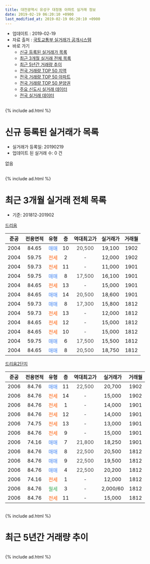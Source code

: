 ```yaml
---
title: 대전광역시 유성구 대정동 아파트 실거래 정보
date: 2019-02-19 06:20:10 +0900
last_modified_at: 2019-02-19 06:20:10 +0900
---
```


* 업데이트 : 2019-02-19
* 자료 출처 : [국토교통부 실거래가 공개시스템](http://rt.molit.go.kr)
* 바로 가기
    * [신규 등록된 실거래가 목록](#신규-등록된-실거래가-목록)
    * [최근 3개월 실거래 전체 목록](#최근-3개월-실거래-전체-목록)
    * [최근 5년간 거래량 추이](#최근-5년간-거래량-추이)
    * [전국 거래량 TOP 50 지역](https://inasie.github.io/apt-trade-info/최근-3개월-전국에서-가장-거래가-많이-발생한-지역)
    * [전국 거래량 TOP 50 아파트](https://inasie.github.io/apt-trade-info/최근-3개월-전국에서-가장-거래가-많이-발생한-아파트)
    * [전국 거래량 TOP 50 분양권](https://inasie.github.io/apt-trade-info/최근-3개월-전국에서-가장-거래가-많이-발생한-분양권)
    * [주요 신도시 실거래 데이터](https://inasie.github.io/apt-trade-info/주요-신도시)
    * [전국 실거래 데이터](https://inasie.github.io/apt-trade-info/전국)
<br>
{% include ad.html %}
<br>

# 신규 등록된 실거래가 목록
* 실거래가 등록일: 20190219
* 업데이트 된 실거래 수: 0 건

없음

<br>
{% include ad.html %}
<br>

# 최근 3개월 실거래 전체 목록
* 기준: 201812-201902


[드리움](https://search.naver.com/search.naver?query=%EB%8C%80%EC%A0%84%EA%B4%91%EC%97%AD%EC%8B%9C+%EC%9C%A0%EC%84%B1%EA%B5%AC+%EB%8C%80%EC%A0%95%EB%8F%99+%EB%93%9C%EB%A6%AC%EC%9B%80)

|준공|전용면적|유형|층|역대최고가|실거래가|거래월|
|:---:|:---:|:---:|:---:|:---:|:---:|:---:|
|2004|84.65|<span style="color:#4285f3">매매</span>|10|<span style="color:#444444">20,500</span>|19,100|1902|
|2004|59.75|<span style="color:#ff5a00">전세</span>|2|<span style="color:#444444">-</span>|12,000|1902|
|2004|59.73|<span style="color:#ff5a00">전세</span>|11|<span style="color:#444444">-</span>|11,000|1901|
|2004|59.75|<span style="color:#4285f3">매매</span>|8|<span style="color:#444444">17,500</span>|16,100|1901|
|2004|84.65|<span style="color:#ff5a00">전세</span>|13|<span style="color:#444444">-</span>|15,000|1901|
|2004|84.65|<span style="color:#4285f3">매매</span>|14|<span style="color:#444444">20,500</span>|18,600|1901|
|2004|59.73|<span style="color:#4285f3">매매</span>|8|<span style="color:#444444">17,300</span>|15,800|1812|
|2004|59.73|<span style="color:#ff5a00">전세</span>|13|<span style="color:#444444">-</span>|12,000|1812|
|2004|84.65|<span style="color:#ff5a00">전세</span>|12|<span style="color:#444444">-</span>|15,000|1812|
|2004|84.65|<span style="color:#ff5a00">전세</span>|10|<span style="color:#444444">-</span>|15,000|1812|
|2004|59.75|<span style="color:#4285f3">매매</span>|6|<span style="color:#444444">17,500</span>|15,500|1812|
|2004|84.65|<span style="color:#4285f3">매매</span>|8|<span style="color:#444444">20,500</span>|18,750|1812|

[드리움2단지](https://search.naver.com/search.naver?query=%EB%8C%80%EC%A0%84%EA%B4%91%EC%97%AD%EC%8B%9C+%EC%9C%A0%EC%84%B1%EA%B5%AC+%EB%8C%80%EC%A0%95%EB%8F%99+%EB%93%9C%EB%A6%AC%EC%9B%802%EB%8B%A8%EC%A7%80)

|준공|전용면적|유형|층|역대최고가|실거래가|거래월|
|:---:|:---:|:---:|:---:|:---:|:---:|:---:|
|2006|84.76|<span style="color:#4285f3">매매</span>|11|<span style="color:#444444">22,500</span>|20,700|1902|
|2006|84.76|<span style="color:#ff5a00">전세</span>|14|<span style="color:#444444">-</span>|15,000|1902|
|2006|84.76|<span style="color:#ff5a00">전세</span>|1|<span style="color:#444444">-</span>|14,000|1901|
|2006|84.76|<span style="color:#ff5a00">전세</span>|12|<span style="color:#444444">-</span>|14,000|1901|
|2006|74.75|<span style="color:#ff5a00">전세</span>|13|<span style="color:#444444">-</span>|13,000|1901|
|2006|84.76|<span style="color:#ff5a00">전세</span>|9|<span style="color:#444444">-</span>|15,000|1901|
|2006|74.16|<span style="color:#4285f3">매매</span>|7|<span style="color:#444444">21,800</span>|18,250|1901|
|2006|84.76|<span style="color:#4285f3">매매</span>|8|<span style="color:#444444">22,500</span>|20,500|1812|
|2006|84.76|<span style="color:#4285f3">매매</span>|9|<span style="color:#444444">22,500</span>|19,500|1812|
|2006|84.76|<span style="color:#4285f3">매매</span>|4|<span style="color:#444444">22,500</span>|20,200|1812|
|2006|74.16|<span style="color:#ff5a00">전세</span>|1|<span style="color:#444444">-</span>|12,000|1812|
|2006|84.76|<span style="color:#34a853">월세</span>|3|<span style="color:#444444">-</span>|2,000/60|1812|
|2006|84.76|<span style="color:#ff5a00">전세</span>|11|<span style="color:#444444">-</span>|15,000|1812|


<br>
{% include ad.html %}
<br>

# 최근 5년간 거래량 추이


<div style="width:100%;">
    <canvas id="deal_progress" height="200"></canvas>
</div>

<script>
new Chart(document.getElementById("deal_progress"), {
    type: 'line',
    data: {
        labels: ['201402','201403','201404','201405','201406','201407','201408','201409','201410','201411','201412','201501','201502','201503','201504','201505','201506','201507','201508','201509','201510','201511','201512','201601','201602','201603','201604','201605','201606','201607','201608','201609','201610','201611','201612','201701','201702','201703','201704','201705','201706','201707','201708','201709','201710','201711','201712','201801','201802','201803','201804','201805','201806','201807','201808','201809','201810','201811','201812','201901','201902'],
        datasets: [{
            label: '매매',
            pointRadius: 1,
            data: [11, 9, 3, 11, 5, 3, 14, 9, 9, 2, 7, 10, 3, 10, 5, 9, 4, 1, 6, 8, 13, 8, 7, 4, 5, 6, 8, 3, 9, 10, 12, 11, 9, 8, 11, 7, 9, 17, 2, 9, 9, 14, 6, 11, 10, 7, 12, 13, 5, 13, 7, 6, 5, 3, 6, 3, 9, 4, 6, 3, 2],
            borderColor: "rgba(255, 201, 14, 1)",
            backgroundColor: "rgba(255, 201, 14, 0.5)",
            fill: false,
            lineTension: 0
        },{
            label: '전월세',
            pointRadius: 1,
            data: [11, 10, 6, 3, 7, 4, 8, 5, 13, 4, 9, 14, 6, 4, 5, 8, 4, 9, 10, 10, 7, 5, 3, 6, 6, 11, 9, 4, 5, 7, 7, 12, 4, 3, 3, 3, 4, 5, 2, 10, 4, 6, 4, 1, 6, 5, 4, 7, 6, 6, 2, 5, 2, 3, 8, 2, 14, 0, 6, 6, 2],
            borderColor: "rgba(0, 141, 185, 1)",
            backgroundColor: "rgba(0, 141, 185, 0.5)",
            fill: false,
            lineTension: 0
        }
        ]
    },
    options: {
        responsive: true,
        title: {
            display: false
        },
        tooltips: {
            mode: 'index',
            intersect: false
        },
        hover: {
            mode: 'nearest',
            intersect: true
        },
        scales: {
            xAxes: [{
                display: true,
                scaleLabel: {
                    display: true,
                    labelString: '년/월'
                }
            }],
            yAxes: [{
                display: true,
                ticks: {
                    suggestedMin: 0,
                },
                scaleLabel: {
                    display: true,
                    labelString: '실거래 수'
                }
            }]
        }
    }
});

</script>


<br>
{% include ad.html %}
<br>

